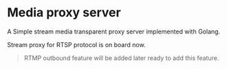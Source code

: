 # Media proxy server

A Simple stream media transparent proxy server implemented with Golang.

Stream proxy for RTSP protocol is on board now.

>RTMP outbound feature will be added later
>ready to add this feature.

